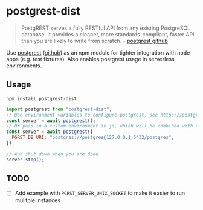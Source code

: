 # postgrest-dist

> PostgREST serves a fully RESTful API from any existing PostgreSQL database. It
> provides a cleaner, more standards-compliant, faster API than you are likely
> to write from scratch. -
> [postgrest github](https://github.com/PostgREST/postgrest)

Use [postgrest](http://postgrest.org)
([github](https://github.com/PostgREST/postgrest)) as an npm module for tighter
integration with node apps (e.g. test fixtures). Also enables postgrest usage in
serverless environments.

## Usage

`npm install postgrest-dist`

```javascript
import postgrest from "postgrest-dist";
// Use environment variables to configure postgrest, see https://postgrest.org/en/stable/references/configuration.html
const server = await postgrest();
// Or pass in a custom environment in js, which will be combined with the env of the current process.
const server = await postgrest({
  PGRST_DB_URI: "postgres://postgres@127.0.0.1:5432/postgres",
});

// And shut down when you are done
server.stop();
```

## TODO

- [ ] Add example with `PGRST_SERVER_UNIX_SOCKET` to make it easier to run mulitple instances
